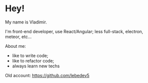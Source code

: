 # Hey!

My name is Vladimir. 

I'm front-end developer, use React/Angular; less full-stack, electron, meteor, etc...

About me:
- like to write code;
- like to refactor code;
- always learn new techs

Old account: https://github.com/lebedev5
